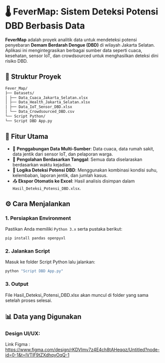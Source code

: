 # 🌡️ FeverMap: Sistem Deteksi Potensi DBD Berbasis Data

**FeverMap** adalah proyek analitik data untuk mendeteksi potensi penyebaran **Demam Berdarah Dengue (DBD)** di wilayah Jakarta Selatan. Aplikasi ini mengintegrasikan berbagai sumber data seperti cuaca, kesehatan, sensor IoT, dan crowdsourced untuk menghasilkan deteksi dini risiko DBD.

## 📂 Struktur Proyek

```bash
Fever_Map/
├── Datasets/
│ ├── Data_Cuaca_Jakarta_Selatan.xlsx
│ ├── Data_Health_Jakarta_Selatan.xlsx
│ ├── Data_IoT_Sensor_DBD.xlsx
│ └── Data_Crowdsourced_DBD.csv
└── Script Python/
└── Script DBD App.py
```

## 🧠 Fitur Utama

- 🧪 **Penggabungan Data Multi-Sumber**: Data cuaca, data rumah sakit, data jentik dari sensor IoT, dan pelaporan warga.
- 📅 **Pengolahan Berdasarkan Tanggal**: Semua data diselaraskan berdasarkan waktu kejadian.
- 🤖 **Logika Deteksi Potensi DBD**: Menggunakan kombinasi kondisi suhu, kelembaban, laporan jentik, dan jumlah kasus.
- 📤 **Ekspor Otomatis ke Excel**: Hasil analisis disimpan dalam `Hasil_Deteksi_Potensi_DBD.xlsx`.

## ⚙️ Cara Menjalankan

### 1. **Persiapkan Environment**
Pastikan Anda memiliki `Python 3.x` serta pustaka berikut:

```bash
pip install pandas openpyxl
```

### 2. Jalankan Script
Masuk ke folder Script Python lalu jalankan:

```bash
python "Script DBD App.py"
```

### 3. Output
File Hasil_Deteksi_Potensi_DBD.xlsx akan muncul di folder yang sama setelah proses selesai.

## 📊 Data yang Digunakan

### Design UI/UX:
Link Figma : https://www.figma.com/design/rKDVImv7z4E4ch8tAHeqqz/Untitled?node-id=0-1&t=lVTlF9tZXdhqyOqQ-1
